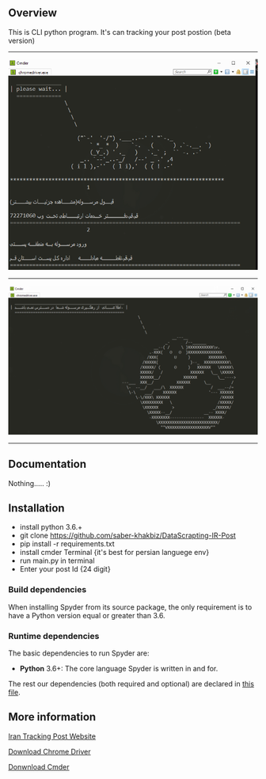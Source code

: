 
## Overview

This is CLI python program. It's can tracking your post postion (beta version)

---
![Screenshot of CLI's main window](https://github.com/saber-khakbiz/DataScrapting-IR-Post/blob/master/Penv1.png)

----

![Screenshot of CLI's main window](https://github.com/saber-khakbiz/DataScrapting-IR-Post/blob/master/Penv2.png)

----



## Documentation

Nothing..... :)


## Installation


* install python 3.6.+
* git clone https://github.com/saber-khakbiz/DataScrapting-IR-Post
* pip install -r requirements.txt
* install cmder Terminal {it's best for persian languege env}
* run main.py in terminal
* Enter your post Id {24 digit}




### Build dependencies

When installing Spyder from its source package, the only requirement is to have
a Python version equal or greater than 3.6.

### Runtime dependencies

The basic dependencies to run Spyder are:

* **Python** 3.6+: The core language Spyder is written in and for.

The rest our dependencies (both required and optional) are declared in
[this file](https://github.com/saber-khakbiz/DataScrapting-IR-Post/blob/master/requirements.txt).



## More information

[Iran Tracking Post Website](https://tracking.post.ir/)

[Download Chrome Driver](https://chromedriver.chromium.org/downloads)

[Donwnload Cmder](https://cmder.net/)
